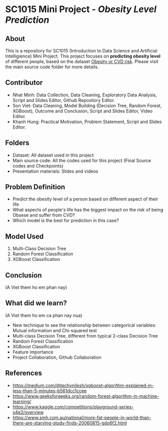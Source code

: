 # SC1015 Mini Project - *Obesity Level Prediction*
## About
This is a repository for SC1015 (Introduction to Data Science and Artificial Intelligience) Mini Project. This project focuses on **predicting obesity level** of different people, based on the dataset [Obesity or CVD risk](https://www.kaggle.com/competitions/playground-series-s4e2/data). Please visit the main source code folder for more details.

## Contributor
- Nhat Minh: Data Collection, Data Cleaning, Exploratory Data Analysis, Script and Slides Editor, Github Repository Editor.
- Son Viet: Data Cleaning, Model Building (Decision Tree, Random Forest, XGBoost), Outcome and Conclusion, Script and Slides Editor, Video Editor.
- Khanh Hung: Practical Motivation, Problem Statement, Script and Slides Editor.

## Folders
- Dataset: All dataset used in this project
- Main source code: All the codes used for this project (Final Source codes and Checkpoints)
- Presentation materials: Slides and videos

## Problem Definition
- Predict the obesity level of a person based on different aspect of their life
- What aspects of people's life has the biggest impact on the risk of being Obsese and suffer from CVD?
- Which model is the best for prediction in this case?

## Model Used
1. Multi-Class Decision Tree
2. Random Forest Classification
3. XGBoost Classification

## Conclusion
(A Viet them ho em phan nay)

## What did we learn?
(A Viet them ho em ca phan nay nua)
- New technique to see the relationship between categorical variables: Mutual information and Chi-squared test
- Multi-class Decision Tree, different from typical 2-class Decision Tree
- Random Forest Classification
- XGBoost Classification
- Feature importance
- Project Collaboration, Github Collaboration

## References
- https://medium.com/@techynilesh/xgboost-algorithm-explained-in-less-than-5-minutes-b561dcc1ccee
- https://www.geeksforgeeks.org/random-forest-algorithm-in-machine-learning/
- https://www.kaggle.com/competitions/playground-series-s4e2/overview
- https://www.smh.com.au/national/more-fat-people-in-world-than-there-are-starving-study-finds-20060815-gdo6f2.html
